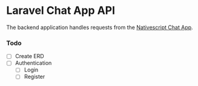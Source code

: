 # Laravel Chat App API
The backend application handles requests from the [Nativescript Chat App](https://github.com/febriarief/nativescript-chat-app).

### Todo

- [ ] Create ERD
- [ ] Authentication
    - [ ] Login
    - [ ] Register
